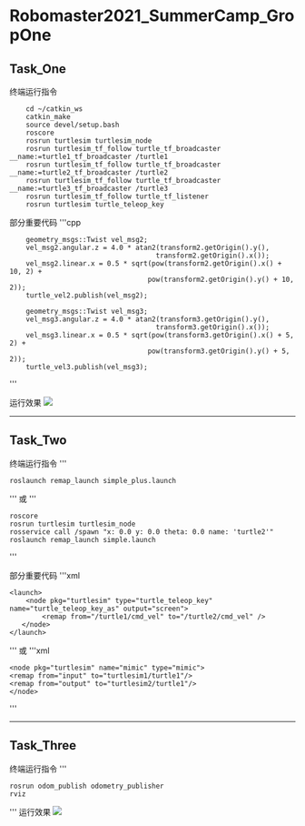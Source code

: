 # Robomaster2021_SummerCamp_GropOne

## Task_One

终端运行指令

		cd ~/catkin_ws
		catkin_make
		source devel/setup.bash
		roscore
		rosrun turtlesim turtlesim_node
		rosrun turtlesim_tf_follow turtle_tf_broadcaster __name:=turtle1_tf_broadcaster /turtle1
		rosrun turtlesim_tf_follow turtle_tf_broadcaster __name:=turtle2_tf_broadcaster /turtle2
		rosrun turtlesim_tf_follow turtle_tf_broadcaster __name:=turtle3_tf_broadcaster /turtle3
		rosrun turtlesim_tf_follow turtle_tf_listener
		rosrun turtlesim turtle_teleop_key

部分重要代码
'''cpp

		geometry_msgs::Twist vel_msg2;
		vel_msg2.angular.z = 4.0 * atan2(transform2.getOrigin().y(),
				                        transform2.getOrigin().x());
		vel_msg2.linear.x = 0.5 * sqrt(pow(transform2.getOrigin().x() + 10, 2) +
				                      pow(transform2.getOrigin().y() + 10, 2));
		turtle_vel2.publish(vel_msg2);

		geometry_msgs::Twist vel_msg3;
		vel_msg3.angular.z = 4.0 * atan2(transform3.getOrigin().y(),
				                        transform3.getOrigin().x());
		vel_msg3.linear.x = 0.5 * sqrt(pow(transform3.getOrigin().x() + 5, 2) +
				                      pow(transform3.getOrigin().y() + 5, 2));
		turtle_vel3.publish(vel_msg3);
'''

运行效果
![](https://ftp.bmp.ovh/imgs/2021/07/94be9425507a9f91.jpg)

***
## Task_Two

终端运行指令
'''
	
	roslaunch remap_launch simple_plus.launch
'''
或
'''

	roscore
	rosrun turtlesim turtlesim_node
	rosservice call /spawn "x: 0.0 y: 0.0 theta: 0.0 name: 'turtle2'" 
	roslaunch remap_launch simple.launch
'''

部分重要代码
'''xml

	<launch>
	    <node pkg="turtlesim" type="turtle_teleop_key" name="turtle_teleop_key_as" output="screen">
	        <remap from="/turtle1/cmd_vel" to="/turtle2/cmd_vel" /> 
 	   </node>
	</launch>
'''
或
'''xml

	<node pkg="turtlesim" name="mimic" type="mimic">
	<remap from="input" to="turtlesim1/turtle1"/>
	<remap from="output" to="turtlesim2/turtle1"/>
	</node>
'''
***
## Task_Three
终端运行指令
'''

	rosrun odom_publish odometry_publisher
	rviz
'''
运行效果
![](https://ftp.bmp.ovh/imgs/2021/07/a8e2cd21452a63b0.jpg)
